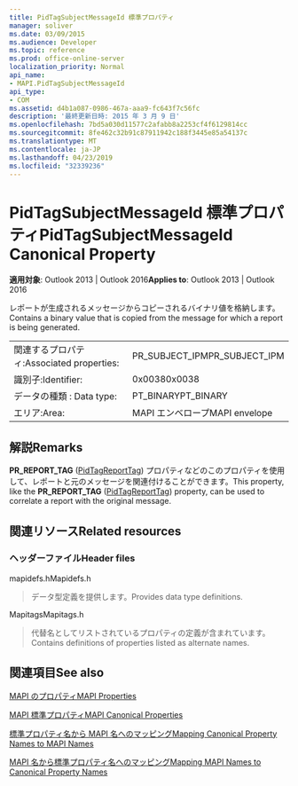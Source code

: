 ```yaml
---
title: PidTagSubjectMessageId 標準プロパティ
manager: soliver
ms.date: 03/09/2015
ms.audience: Developer
ms.topic: reference
ms.prod: office-online-server
localization_priority: Normal
api_name:
- MAPI.PidTagSubjectMessageId
api_type:
- COM
ms.assetid: d4b1a087-0986-467a-aaa9-fc643f7c56fc
description: '最終更新日時: 2015 年 3 月 9 日'
ms.openlocfilehash: 7bd5a030d11577c2afabb8a2253cf4f6129814cc
ms.sourcegitcommit: 8fe462c32b91c87911942c188f3445e85a54137c
ms.translationtype: MT
ms.contentlocale: ja-JP
ms.lasthandoff: 04/23/2019
ms.locfileid: "32339236"
---
```

# <a name="pidtagsubjectmessageid-canonical-property"></a><span data-ttu-id="60513-103">PidTagSubjectMessageId 標準プロパティ</span><span class="sxs-lookup"><span data-stu-id="60513-103">PidTagSubjectMessageId Canonical Property</span></span>

  
  
<span data-ttu-id="60513-104">**適用対象**: Outlook 2013 | Outlook 2016</span><span class="sxs-lookup"><span data-stu-id="60513-104">**Applies to**: Outlook 2013 | Outlook 2016</span></span> 
  
<span data-ttu-id="60513-105">レポートが生成されるメッセージからコピーされるバイナリ値を格納します。</span><span class="sxs-lookup"><span data-stu-id="60513-105">Contains a binary value that is copied from the message for which a report is being generated.</span></span> 
  
|||
|:-----|:-----|
|<span data-ttu-id="60513-106">関連するプロパティ:</span><span class="sxs-lookup"><span data-stu-id="60513-106">Associated properties:</span></span>  <br/> |<span data-ttu-id="60513-107">PR_SUBJECT_IPM</span><span class="sxs-lookup"><span data-stu-id="60513-107">PR_SUBJECT_IPM</span></span>  <br/> |
|<span data-ttu-id="60513-108">識別子:</span><span class="sxs-lookup"><span data-stu-id="60513-108">Identifier:</span></span>  <br/> |<span data-ttu-id="60513-109">0x0038</span><span class="sxs-lookup"><span data-stu-id="60513-109">0x0038</span></span>  <br/> |
|<span data-ttu-id="60513-110">データの種類 : </span><span class="sxs-lookup"><span data-stu-id="60513-110">Data type:</span></span>  <br/> |<span data-ttu-id="60513-111">PT_BINARY</span><span class="sxs-lookup"><span data-stu-id="60513-111">PT_BINARY</span></span>  <br/> |
|<span data-ttu-id="60513-112">エリア:</span><span class="sxs-lookup"><span data-stu-id="60513-112">Area:</span></span>  <br/> |<span data-ttu-id="60513-113">MAPI エンベロープ</span><span class="sxs-lookup"><span data-stu-id="60513-113">MAPI envelope</span></span>  <br/> |
   
## <a name="remarks"></a><span data-ttu-id="60513-114">解説</span><span class="sxs-lookup"><span data-stu-id="60513-114">Remarks</span></span>

<span data-ttu-id="60513-115">**PR_REPORT_TAG** ([PidTagReportTag](pidtagreporttag-canonical-property.md)) プロパティなどのこのプロパティを使用して、レポートと元のメッセージを関連付けることができます。</span><span class="sxs-lookup"><span data-stu-id="60513-115">This property, like the **PR_REPORT_TAG** ([PidTagReportTag](pidtagreporttag-canonical-property.md)) property, can be used to correlate a report with the original message.</span></span> 
  
## <a name="related-resources"></a><span data-ttu-id="60513-116">関連リソース</span><span class="sxs-lookup"><span data-stu-id="60513-116">Related resources</span></span>

### <a name="header-files"></a><span data-ttu-id="60513-117">ヘッダーファイル</span><span class="sxs-lookup"><span data-stu-id="60513-117">Header files</span></span>

<span data-ttu-id="60513-118">mapidefs.h</span><span class="sxs-lookup"><span data-stu-id="60513-118">Mapidefs.h</span></span>
  
> <span data-ttu-id="60513-119">データ型定義を提供します。</span><span class="sxs-lookup"><span data-stu-id="60513-119">Provides data type definitions.</span></span>
    
<span data-ttu-id="60513-120">Mapitags</span><span class="sxs-lookup"><span data-stu-id="60513-120">Mapitags.h</span></span>
  
> <span data-ttu-id="60513-121">代替名としてリストされているプロパティの定義が含まれています。</span><span class="sxs-lookup"><span data-stu-id="60513-121">Contains definitions of properties listed as alternate names.</span></span>
    
## <a name="see-also"></a><span data-ttu-id="60513-122">関連項目</span><span class="sxs-lookup"><span data-stu-id="60513-122">See also</span></span>



[<span data-ttu-id="60513-123">MAPI のプロパティ</span><span class="sxs-lookup"><span data-stu-id="60513-123">MAPI Properties</span></span>](mapi-properties.md)
  
[<span data-ttu-id="60513-124">MAPI 標準プロパティ</span><span class="sxs-lookup"><span data-stu-id="60513-124">MAPI Canonical Properties</span></span>](mapi-canonical-properties.md)
  
[<span data-ttu-id="60513-125">標準プロパティ名から MAPI 名へのマッピング</span><span class="sxs-lookup"><span data-stu-id="60513-125">Mapping Canonical Property Names to MAPI Names</span></span>](mapping-canonical-property-names-to-mapi-names.md)
  
[<span data-ttu-id="60513-126">MAPI 名から標準プロパティ名へのマッピング</span><span class="sxs-lookup"><span data-stu-id="60513-126">Mapping MAPI Names to Canonical Property Names</span></span>](mapping-mapi-names-to-canonical-property-names.md)

